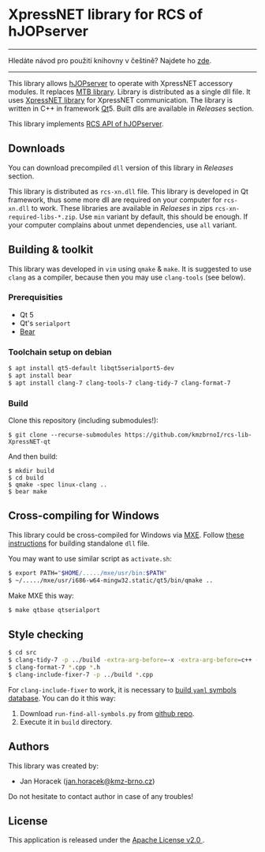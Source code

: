 # XpressNET library for RCS of hJOPserver

---

Hledáte návod pro použití knihovny v češtině? Najdete ho
[zde](https://github.com/kmzbrnoI/rcs-lib-XpressNET-qt/wiki).

---

This library allows [hJOPserver](https://github.com/kmzbrnoI/hJOPserver) to
operate with XpressNET accessory modules. It replaces
[MTB library](https://github.com/kmzbrnoI/mtb-lib). Library is distributed as
a single dll file. It uses [XpressNET library](https://github.com/kmzbrnoI/xn-lib-cpp-qt)
for XpressNET communication. The library is written in C++ in framework
[Qt](https://www.qt.io/)5. Built dlls are available in *Releases* section.

This library implements
[RCS API of hJOPserver](https://github.com/kmzbrnoI/mtb-lib/wiki/api-specs).

## Downloads

You can download precompiled `dll` version of this library in *Releases* section.

This library is distributed as `rcs-xn.dll` file. This library is developed in
Qt framework, thus some more dll are required on your computer for `rcs-xn.dll`
to work. These libraries are available in *Relaeses* in zips
`rcs-xn-required-libs-*.zip`. Use `min` variant by default, this should be
enough. If your computer complains about unmet dependencies, use `all` variant.

## Building & toolkit

This library was developed in `vim` using `qmake` & `make`. It is suggested
to use `clang` as a compiler, because then you may use `clang-tools` (see below).

### Prerequisities

 * Qt 5
 * Qt's `serialport`
 * [Bear](https://github.com/rizsotto/Bear)

### Toolchain setup on debian

```bash
$ apt install qt5-default libqt5serialport5-dev
$ apt install bear
$ apt install clang-7 clang-tools-7 clang-tidy-7 clang-format-7
```

### Build

Clone this repository (including submodules!):

```
$ git clone --recurse-submodules https://github.com/kmzbrnoI/rcs-lib-XpressNET-qt
```

And then build:

```
$ mkdir build
$ cd build
$ qmake -spec linux-clang ..
$ bear make
```

## Cross-compiling for Windows

This library could be cross-compiled for Windows via [MXE](https://mxe.cc/).
Follow [these instructions](https://stackoverflow.com/questions/14170590/building-qt-5-on-linux-for-windows)
for building standalone `dll` file.

You may want to use similar script as `activate.sh`:

```bash
$ export PATH="$HOME/...../mxe/usr/bin:$PATH"
$ ~/...../mxe/usr/i686-w64-mingw32.static/qt5/bin/qmake ..
```

Make MXE this way:

```bash
$ make qtbase qtserialport
```

## Style checking

```bash
$ cd src
$ clang-tidy-7 -p ../build -extra-arg-before=-x -extra-arg-before=c++ -extra-arg=-std=c++14 -header-filter=src/ *.cpp
$ clang-format-7 *.cpp *.h
$ clang-include-fixer-7 -p ../build *.cpp
```

For `clang-include-fixer` to work, it is necessary to [build `yaml` symbols
database](https://clang.llvm.org/extra/clang-include-fixer.html#creating-a-symbol-index-from-a-compilation-database).
You can do it this way:

 1. Download `run-find-all-symbols.py` from [github repo](https://github.com/microsoft/clang-tools-extra/blob/master/include-fixer/find-all-symbols/tool/run-find-all-symbols.py).
 2. Execute it in `build` directory.

## Authors

This library was created by:

 * Jan Horacek ([jan.horacek@kmz-brno.cz](mailto:jan.horacek@kmz-brno.cz))

Do not hesitate to contact author in case of any troubles!

## License

This application is released under the [Apache License v2.0
](https://www.apache.org/licenses/LICENSE-2.0).
